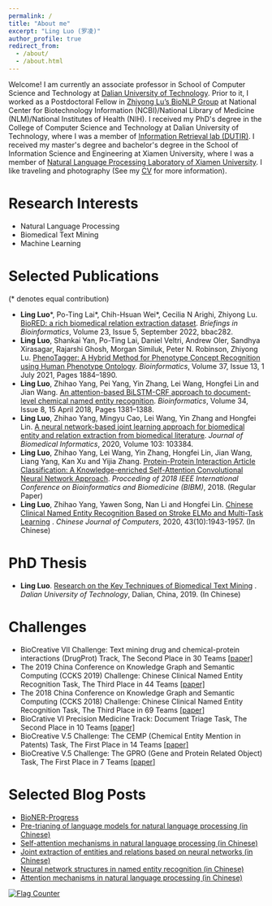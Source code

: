 ```yaml
---
permalink: /
title: "About me"
excerpt: "Ling Luo (罗凌)"
author_profile: true
redirect_from: 
  - /about/
  - /about.html
---
```

Welcome! I am currently an associate professor in School of Computer Science and Technology at [Dalian University of Technology](https://en.dlut.edu.cn/).
Prior to it, I worked as a Postdoctoral Fellow in [Zhiyong Lu’s BioNLP Group](https://www.ncbi.nlm.nih.gov/research/bionlp/) at National Center for Biotechnology Information (NCBI)/National Library of Medicine (NLM)/National Institutes of Health (NIH). I received my PhD's degree in the College of Computer Science and Technology at Dalian University of Technology, where I was a member of [Information Retrieval lab (DUTIR)](http://ir.dlut.edu.cn/). I received my master's degree and bachelor's degree in the School of Information Science and Engineering at Xiamen University, where I was a member of [Natural Language Processing Laboratory of Xiamen University](http://nlp.xmu.edu.cn/). I like traveling and photography (See my [CV](http://lingluodlut.github.io/files/CV-LingLuo-github-latest.pdf) for more information).

Research Interests
=====


- Natural Language Processing
- Biomedical Text Mining
- Machine Learning


Selected Publications
=====
(\* denotes equal contribution)
- **Ling Luo**\*, Po-Ting Lai\*, Chih-Hsuan Wei\*, Cecilia N Arighi, Zhiyong Lu. [BioRED: a rich biomedical relation extraction dataset](https://doi.org/10.1093/bib/bbac282). *Briefings in Bioinformatics*, Volume 23, Issue 5, September 2022, bbac282.
- **Ling Luo**, Shankai Yan, Po-Ting Lai, Daniel Veltri, Andrew Oler, Sandhya Xirasagar, Rajarshi Ghosh, Morgan Similuk, Peter N. Robinson, Zhiyong Lu. [PhenoTagger: A Hybrid Method for Phenotype Concept Recognition using Human Phenotype Ontology](https://doi.org/10.1093/bioinformatics/btab019). *Bioinformatics*, Volume 37, Issue 13, 1 July 2021, Pages 1884–1890.
- **Ling Luo**, Zhihao Yang, Pei Yang, Yin Zhang, Lei Wang, Hongfei Lin and Jian Wang. [An attention-based BiLSTM-CRF approach to document-level chemical named entity recognition](https://doi.org/10.1093/bioinformatics/btx761). *Bioinformatics*, Volume 34, Issue 8, 15 April 2018, Pages 1381–1388.
- **Ling Luo**, Zhihao Yang, Mingyu Cao, Lei Wang, Yin Zhang and Hongfei Lin. [A neural network-based joint learning approach for biomedical entity and relation extraction from biomedical literature](https://www.sciencedirect.com/science/article/pii/S1532046420300113). *Journal of Biomedical Informatics*, 2020, Volume 103: 103384.
- **Ling Luo**, Zhihao Yang, Lei Wang, Yin Zhang, Hongfei Lin, Jian Wang, Liang Yang, Kan Xu and Yijia Zhang. [Protein-Protein Interaction Article Classification: A Knowledge-enriched Self-Attention Convolutional Neural Network Approach](https://ieeexplore.ieee.org/abstract/document/8621362). *Procceding of 2018 IEEE International Conference on Bioinformatics and Biomedicine (BIBM)*, 2018. (Regular Paper)
- **Ling Luo**, Zhihao Yang, Yawen Song, Nan Li and Hongfei Lin. [Chinese Clinical Named Entity Recognition Based on Stroke ELMo and Multi-Task Learning](http://cjc.ict.ac.cn/online/onlinepaper/ll-2020925185620.pdf) . *Chinese Journal of Computers*, 2020, 43(10):1943-1957. (In Chinese)

PhD Thesis
=====
- **Ling Luo**. [Research on the Key Techniques of Biomedical Text Mining](http://doi.org/10.26991/d.cnki.gdllu.2019.003577) . *Dalian University of Technology*, Dalian, China, 2019. (In Chinese)

Challenges
=====
- BioCreative VII Challenge: Text mining drug and chemical-protein interactions (DrugProt) Track, The Second Place in 30 Teams [\[paper\]](https://doi.org/10.1093/database/baac058)
- The 2019 China Conference on Knowledge Graph and Semantic Computing (CCKS 2019) Challenge: Chinese Clinical Named Entity Recognition Task, The Third Place in 44 Teams [\[paper\]](https://www.researchgate.net/profile/Ling-Luo-9/publication/335824610_DUTIR_at_the_CCKS-2019_Task1_Improving_Chinese_Clinical_Named_Entity_Recognition_using_Stroke_ELMo_and_Transfer_Learning/links/61aa212f50e22929cd42b062/DUTIR-at-the-CCKS-2019-Task1-Improving-Chinese-Clinical-Named-Entity-Recognition-using-Stroke-ELMo-and-Transfer-Learning.pdf)
- The 2018 China Conference on Knowledge Graph and Semantic Computing (CCKS 2018) Challenge: Chinese Clinical Named Entity Recognition Task, The Third Place in 69 Teams [\[paper\]](http://ceur-ws.org/Vol-2242/paper02.pdf)
- BioCrative VI Precision Medicine Track: Document Triage Task, The Second Place in 10 Teams [\[paper\]](https://doi.org/10.1093/database/bay097)
- BioCreative V.5 Challenge: The CEMP (Chemical Entity Mention in Patents) Task, The First Place in 14 Teams [\[paper\]](https://doi.org/10.1186/s13321-018-0318-3)
- BioCreative V.5 Challenge: The GPRO (Gene and Protein Related Object) Task, The First Place in 7 Teams [\[paper\]](https://doi.org/10.1186/s13321-018-0318-3)

Selected Blog Posts
=====

- [BioNER-Progress](https://github.com/lingluodlut/BioNER-Progress)
- [Pre-trianing of language models for natural language processing (in Chinese)](https://www.cnblogs.com/robert-dlut/p/9824346.html)
- [Self-attention mechanisms in natural language processing (in Chinese)](https://www.cnblogs.com/robert-dlut/p/8638283.html)
- [Joint extraction of entities and relations based on neural networks (in Chinese)](http://www.cnblogs.com/robert-dlut/p/7710735.html)
- [Neural network structures in named entity recognition (in Chinese)](http://www.cnblogs.com/robert-dlut/)
- [Attention mechanisms in natural language processing (in Chinese)](http://www.cnblogs.com/robert-dlut/p/5952032.html)

<a href="https://info.flagcounter.com/Vph1"><img src="https://s01.flagcounter.com/count/Vph1/bg_FFFFFF/txt_000000/border_CCCCCC/columns_3/maxflags_12/viewers_0/labels_1/pageviews_1/flags_0/percent_0/" alt="Flag Counter" border="0"></a>